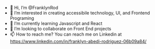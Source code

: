 - 👋 Hi, I’m @FranklynRod
- 👀 I’m interested in creating accessibile technology, UI, and Frontend Programing
- 🌱 I’m currently learning Javascript and React
- 💞️ I’m looking to collaborate on Front End projects
- 📫 How to reach me? You can reach me on Linkedin at https://www.linkedin.com/in/franklyn-abedi-rodriguez-06b09a84/
<!---
FranklynRod/FranklynRod is a ✨ special ✨ repository because its `README.md` (this file) appears on your GitHub profile.
You can click the Preview link to take a look at your changes.
--->

